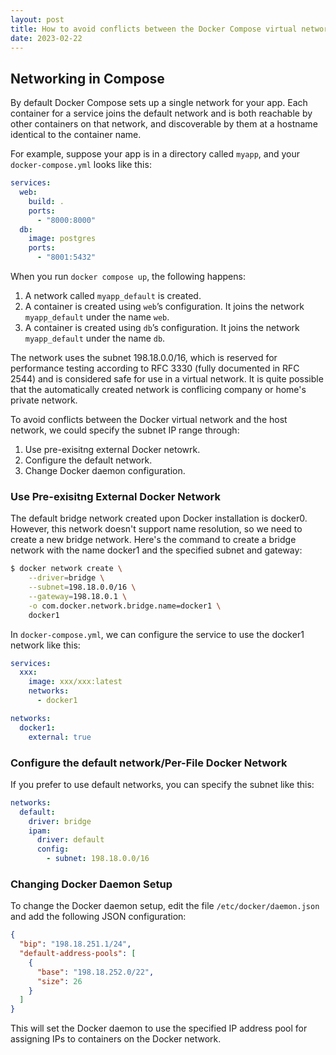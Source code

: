 ```yaml
---
layout: post
title: How to avoid conflicts between the Docker Compose virtual network and the host network?
date: 2023-02-22
---
```


## Networking in Compose

By default Docker Compose sets up a single network for your app. Each container for a service joins the default network and is both reachable by other containers on that network, and discoverable by them at a hostname identical to the container name.

For example, suppose your app is in a directory called `myapp`, and your `docker-compose.yml` looks like this:

```yaml
services:
  web:
    build: .
    ports:
      - "8000:8000"
  db:
    image: postgres
    ports:
      - "8001:5432"
```

When you run `docker compose up`, the following happens:

1. A network called `myapp_default` is created.
2. A container is created using `web`’s configuration. It joins the network `myapp_default` under the name `web`.
3. A container is created using `db`’s configuration. It joins the network `myapp_default` under the name `db`.

The network uses the subnet 198.18.0.0/16, which is reserved for performance testing according to RFC 3330 (fully documented in RFC 2544) and is considered safe for use in a virtual network. It is quite possible that the automatically created network is conflicing company or home's private network.

To avoid conflicts between the Docker virtual network and the host network, we could specify the subnet IP range through:

1. Use pre-exisitng external Docker netowrk.
2. Configure the default network.
3. Change Docker daemon configuration.

### Use Pre-exisitng External Docker Network

The default bridge network created upon Docker installation is docker0. However, this network doesn't support name resolution, so we need to create a new bridge network. Here's the command to create a bridge network with the name docker1 and the specified subnet and gateway:

```sh
$ docker network create \
    --driver=bridge \
    --subnet=198.18.0.0/16 \
    --gateway=198.18.0.1 \
    -o com.docker.network.bridge.name=docker1 \
    docker1
```

In `docker-compose.yml`, we can configure the service to use the docker1 network like this:

```yaml
services:
  xxx:
    image: xxx/xxx:latest
    networks:
      - docker1

networks:
  docker1:
    external: true
```

### Configure the default network/Per-File Docker Network

If you prefer to use default networks, you can specify the subnet like this:

```yaml
networks:
  default:
    driver: bridge
    ipam:
      driver: default
      config:
        - subnet: 198.18.0.0/16
```

### Changing Docker Daemon Setup

To change the Docker daemon setup, edit the file `/etc/docker/daemon.json` and add the following JSON configuration:

```json
{
  "bip": "198.18.251.1/24",
  "default-address-pools": [
    {
      "base": "198.18.252.0/22",
      "size": 26
    }
  ]
}
```

This will set the Docker daemon to use the specified IP address pool for assigning IPs to containers on the Docker network.
